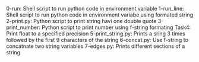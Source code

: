 0-run: Shell script to run python code in environment variable
1-run_line: Shell script to run python code in environment variabe using formated string
2-print.py: Python script to print string havi one double quote
3-print_number: Python script to print number using f-string formating
Task4: Print float to a specified precision
5-print_string.py: Prints a sring 3 times followed by the first 9 characters of the string
6-concat.py: Use f-string to  concatnate two string variables
7-edges.py: Prints different sections of a string

